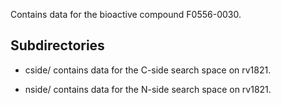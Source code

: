 Contains data for the bioactive compound F0556-0030.

## Subdirectories

- cside/ contains data for the C-side search space on rv1821.

- nside/ contains data for the N-side search space on rv1821.

